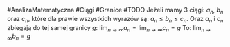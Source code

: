 #AnalizaMatematyczna #Ciągi #Granice #TODO
Jeżeli mamy 3 ciągi: $a_{n}$, $b_{n}$ oraz $c_{n}$, 
które dla prawie wszystkich wyrazów są: $a_{n} \leq b_{n} \leq c_{n}$.
Oraz $a_{n}$ i $c_{n}$ zbiegają do tej samej granicy $g$: $\lim_{ n \to \infty }a_{n} = \lim_{ n \to \infty } c_{n} =  g$ 
To: $\lim_{ n \to \infty }b_{n} = g$